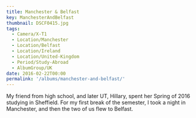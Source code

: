 ```yaml
---
title: Manchester & Belfast
key: ManchesterAndBelfast
thumbnail: DSCF0415.jpg
tags:
  - Camera/X-T1
  - Location/Manchester
  - Location/Belfast
  - Location/Ireland
  - Location/United-Kingdom
  - Period/Study-Abroad
  - AlbumGroup/UK
date: 2016-02-22T00:00
permalink: '/albums/manchester-and-belfast/'
---
```

My friend from high school, and later UT, Hillary, spent her Spring of 2016 studying in Sheffield. For my first break of the semester, I took a night in Manchester, and then the two of us flew to Belfast.
